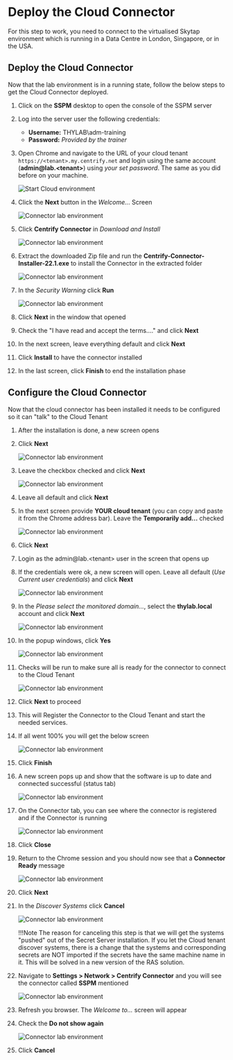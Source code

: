 # Deploy the Cloud Connector

For this step to work, you need to connect to the virtualised Skytap environment which is running in a Data Centre in London, Singapore, or in the USA.

## Deploy the Cloud Connector

Now that the lab environment is in a running state, follow the below steps to get the Cloud Connector deployed.

1. Click on the **SSPM** desktop to open the console of the SSPM server
2. Log into the server user the following credentials:

   - **Username:** THYLAB\adm-training
   - **Password:** *Provided by the trainer*

3. Open Chrome and navigate to the URL of your cloud tenant ``https://<tenant>.my.centrify.net`` and login using the same account (**admin@lab.\<tenant\>**) using *your set password*. The same as you did before on your machine.

   ![Start Cloud environment](../images/lab-A-008.png)

4. Click the **Next** button in the *Welcome...* Screen

   ![Connector lab environment](../images/lab-A-009.png)

5. Click **Centrify Connector** in *Download and Install*

   ![Connector lab environment](../images/lab-A-010.png)

6. Extract the downloaded Zip file and run the **Centrify-Connector-Installer-22.1.exe** to install the Connector in the extracted folder

   ![Connector lab environment](../images/lab-A-011.png)

7. In the *Security Warning* click **Run**

   ![Connector lab environment](../images/lab-A-012.png)

8. Click **Next** in the window that opened
9. Check the "I have read and accept the terms...." and click **Next**
10. In the next screen, leave everything default and click **Next**
11. Click **Install** to have the connector installed
12. In the last screen, click **Finish** to end the installation phase

## Configure the Cloud Connector

Now that the cloud connector has been installed it needs to be configured so it can "talk" to the Cloud Tenant

1. After the installation is done, a new screen opens
2. Click **Next**

   ![Connector lab environment](../images/lab-A-013.png)

3. Leave the checkbox checked and click **Next**

   ![Connector lab environment](../images/lab-A-014.png)

4. Leave all default and click **Next**
5. In the next screen provide **YOUR cloud tenant** (you can copy and paste it from the Chrome address bar). Leave the **Temporarily add...** checked

   ![Connector lab environment](../images/lab-A-015.png)

6. Click **Next**
7. Login as the admin@lab.\<tenant\> user in the screen that opens up
8. If the credentials were ok, a new screen will open. Leave all default (*Use Current user credentials*) and click **Next**

   ![Connector lab environment](../images/lab-A-016.png)

9. In the *Please select the monitored domain...*, select the **thylab.local** account and click **Next**

   ![Connector lab environment](../images/lab-A-017.png)

10. In the popup windows, click **Yes**

    ![Connector lab environment](../images/lab-A-018.png)

11. Checks will be run to make sure all is ready for the connector to connect to the Cloud Tenant

    ![Connector lab environment](../images/lab-A-019.png)

12. Click **Next** to proceed
13. This will Register the Connector to the Cloud Tenant and start the needed services.
14. If all went 100% you will get the below screen

    ![Connector lab environment](../images/lab-A-020.png)

15. Click **Finish**
16. A new screen pops up and show that the software is up to date and connected successful (status tab)

    ![Connector lab environment](../images/lab-A-021.png)

17. On the Connector tab, you can see where the connector is registered and if the Connector is running

    ![Connector lab environment](../images/lab-A-022.png)

18. Click **Close**
19. Return to the Chrome session and you should now see that a **Connector Ready** message

    ![Connector lab environment](../images/lab-A-023.png)

20. Click **Next**
21. In the *Discover Systems* click **Cancel**

    ![Connector lab environment](../images/lab-A-024.png)

    !!!Note
        The reason for canceling this step is that we will get the systems "pushed" out of the Secret Server installation. If you let the Cloud tenant discover systems, there is a change that the systems and corresponding secrets are NOT imported if the secrets have the same machine name in it. This will be solved in a new version of the RAS solution.

22. Navigate to **Settings > Network > Centrify Connector** and you will see the connector called **SSPM** mentioned

    ![Connector lab environment](../images/lab-A-025.png)

23. Refresh you browser. The *Welcome to...* screen will appear
24. Check the **Do not show again** 

    ![Connector lab environment](../images/lab-A-026.png)

25. Click **Cancel**